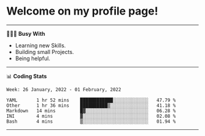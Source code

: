 # Welcome on my profile page!
<!-- print(("dralla"[::-1]+"s").capitalize()) -->

---
👨🏻‍💻 **Busy With**
* Learning new Skills.
* Building small Projects.
* Being helpful.

---
📊 **Coding Stats**
<!--START_SECTION:waka-->
```text
Week: 26 January, 2022 - 01 February, 2022

YAML       1 hr 52 mins    ████████████░░░░░░░░░░░░░   47.79 % 
Other      1 hr 36 mins    ██████████▒░░░░░░░░░░░░░░   41.18 % 
Markdown   14 mins         █▓░░░░░░░░░░░░░░░░░░░░░░░   06.28 % 
INI        4 mins          ▓░░░░░░░░░░░░░░░░░░░░░░░░   02.08 % 
Bash       4 mins          ▒░░░░░░░░░░░░░░░░░░░░░░░░   01.94 % 
```
<!--END_SECTION:waka-->
---
